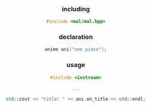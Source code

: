 <div align="center">

### including
```C++
#include <mal/mal.hpp>
```

### declaration
```C++
anime ani("one piece");
```

### usage
```C++
#include <iostream>

...

std::cout << "title: " << ani.en_title << std::endl;
```

<div/>
